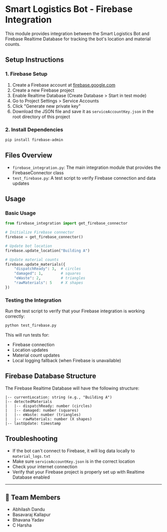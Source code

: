 # Smart Logistics Bot - Firebase Integration

This module provides integration between the Smart Logistics Bot and Firebase Realtime Database for tracking the bot's location and material counts.

## Setup Instructions

### 1. Firebase Setup

1. Create a Firebase account at [firebase.google.com](https://firebase.google.com/)
2. Create a new Firebase project
3. Enable Realtime Database (Create Database > Start in test mode)
4. Go to Project Settings > Service Accounts
5. Click "Generate new private key"
6. Download the JSON file and save it as `serviceAccountKey.json` in the root directory of this project

### 2. Install Dependencies

```bash
pip install firebase-admin
```

## Files Overview

- `firebase_integration.py`: The main integration module that provides the FirebaseConnector class
- `test_firebase.py`: A test script to verify Firebase connection and data updates

## Usage

### Basic Usage

```python
from firebase_integration import get_firebase_connector

# Initialize Firebase connector
firebase = get_firebase_connector()

# Update bot location
firebase.update_location("Building A")

# Update material counts
firebase.update_materials({
    "dispatchReady": 3,  # circles
    "damaged": 1,        # squares
    "eWaste": 2,         # triangles
    "rawMaterials": 5    # X shapes
})
```

### Testing the Integration

Run the test script to verify that your Firebase integration is working correctly:

```bash
python test_firebase.py
```

This will run tests for:
- Firebase connection
- Location updates
- Material count updates
- Local logging fallback (when Firebase is unavailable)

## Firebase Database Structure

The Firebase Realtime Database will have the following structure:

```
|-- currentLocation: string (e.g., "Building A")
|-- detectedMaterials
|   |-- dispatchReady: number (circles)
|   |-- damaged: number (squares) 
|   |-- eWaste: number (triangles)
|   |-- rawMaterials: number (X shapes)
|-- lastUpdate: timestamp
```

## Troubleshooting

- If the bot can't connect to Firebase, it will log data locally to `material_logs.txt`
- Make sure `serviceAccountKey.json` is in the correct location
- Check your internet connection
- Verify that your Firebase project is properly set up with Realtime Database enabled

---

## 👥 Team Members

- Abhilash Dandu
- Basavaraj Kallapur
- Bhavana Yadav
- C Harsha


